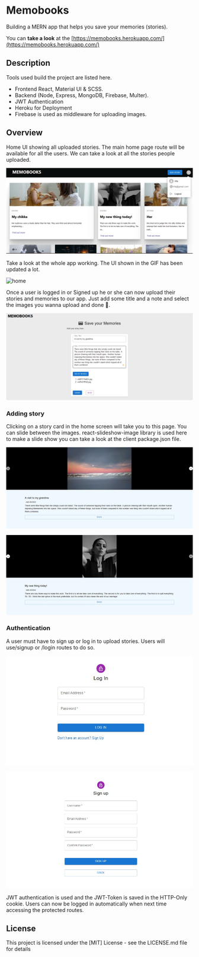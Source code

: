 # Memobooks

Building a MERN app that helps you save your memories (stories).

You can **take a look** at the [https://memobooks.herokuapp.com/](https://memobooks.herokuapp.com/)

## Description

Tools used build the project are listed here.

- Frontend React, Material UI & SCSS.
- Backend (Node, Express, MongoDB, Firebase, Multer).
- JWT Authentication
- Heroku for Deployment
- Firebase is used as middleware for uploading images.

## Overview

Home UI showing all uploaded stories. The main home page route will be available for all the users. We can take a look at all the stories people uploaded.

![home-ui](./images/home-ui.jpg)

Take a look at the whole app working. The UI shown in the GIF has been updated a lot.

![home](./images/memories-ui.gif)

Once a user is logged in or Signed up he or she can now upload their stories and memories to our app. Just add some title and a note and select the images you wanna upload and done 🚀.

![mui form](./images/add-story.jpg)

### Adding story

Clicking on a story card in the home screen will take you to this page. You can slide between the images. react-slideshow-image library is used here to make a slide show you can take a look at the client package.json file.

![slide show](./images/story-view.jpg)

![slide show](./images/story-view2.jpg)

### Authentication

A user must have to sign up or log in to upload stories. Users will use/signup or /login routes to do so.

![auth](./images/login.jpg)

![auth](./images/signup.jpg)

JWT authentication is used and the JWT-Token is saved in the HTTP-Only cookie. Users can now be logged in automatically when next time accessing the protected routes.

## License

This project is licensed under the [MIT] License - see the LICENSE.md file for details
